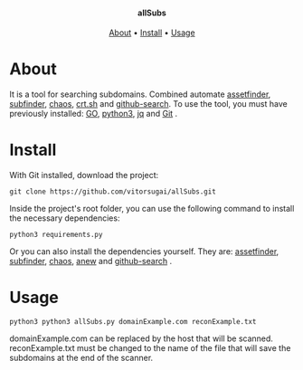 <h4 align="center">allSubs</h4>

<p align="center">
  <a href="#about">About</a> •
  <a href="#install">Install</a> •
  <a href="#usage">Usage</a>
</p>

# About
It is a tool for searching subdomains.
Combined automate [assetfinder](https://github.com/tomnomnom/assetfinder), [subfinder](https://github.com/projectdiscovery/subfinder), [chaos](https://github.com/projectdiscovery/chaos-client), [crt.sh](https://crt.sh/) and [github-search](https://github.com/gwen001/github-search).
To use the tool, you must have previously installed: [GO](https://golang.org/), [python3](https://www.python.org/downloads/), [jq](https://stedolan.github.io/jq/) and [Git](https://git-scm.com/) .

# Install
With Git installed, download the project:
```
git clone https://github.com/vitorsugai/allSubs.git
```
Inside the project's root folder, you can use the following command to install the necessary dependencies:
```
python3 requirements.py
```
Or you can also install the dependencies yourself. They are: [assetfinder](https://github.com/tomnomnom/assetfinder), [subfinder](https://github.com/projectdiscovery/subfinder), [chaos](https://github.com/projectdiscovery/chaos-client), [anew](https://github.com/tomnomnom/anew) and [github-search](https://github.com/gwen001/github-search) .

# Usage
```
python3 python3 allSubs.py domainExample.com reconExample.txt
```
domainExample.com can be replaced by the host that will be scanned.
reconExample.txt must be changed to the name of the file that will save the subdomains at the end of the scanner.
